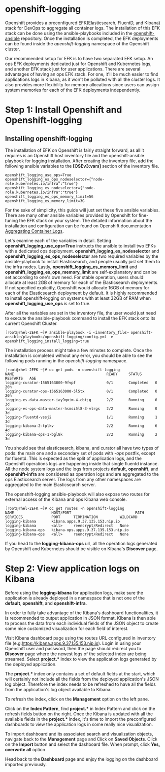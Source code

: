 # openshift-logging

Openshift provides a preconfigured EFK(Elasticsearch, FluentD, and Kibana) stack for DevOps to aggregate all container logs. The installation of this EFK stack can be done using the ansible-playbooks included in the [openshift-ansible](https://github.com/openshift/openshift-ansible/tree/release-3.11) repository. Once the installation is completed, the EFK deployments can be found inside the *openshift-logging* namespace of the Openshift cluster.

Our recommended setup for EFK is to have two separated EFK setup. An ops EFK deployments dedicated just for Openshift and Kubernetes logs, and another EFK stack just for user applications. There are several advantages of having an ops EFK stack. For one, it'll be much easier to find applications logs in Kibana, as it won't be polluted with all the cluster logs. It also provides more flexibility for memory allocations since users can assign system memories for each of the EFK deployments independently. 

# Step 1: Install Openshift and Openshift-logging


## Installing openshift-logging 

The installation of EFK on Openshift is fairly straight forward, as all it requires is an Openshift host inventory file and the openshift-ansible playbook for logging installation. After creating the inventory file, add the following ansible variables to the **[OSEv3:vars]** section of the inventory file. 
```
openshift_logging_use_ops=True
openshift_logging_es_ops_nodeselector={“node-role.kubernetes.io/infra”:“true”}
openshift_logging_es_nodeselector={"node-role.kubernetes.io/infra":"true"}
openshift_logging_es_ops_memory_limit=5G
openshift_logging_es_memory_limit=3G
```

For the sake of simplicity, this guide will just set these five ansible variables. There are many other ansible variables provided by Openshift for fine-tuning the EFK stack on your system. The detailed information about the installation and configuration can be found on Openshift documentation [Aggregating Container Logs](https://docs.openshift.com/container-platform/3.11/install_config/aggregate_logging.html). 

Let's examine each of the variables in detail. Setting **openshift_logging_use_ops=True** instructs the ansible to install two EFKs with a dedicated ops deployment. **openshift_logging_es_nodeselector** and **openshift_logging_es_ops_nodeselector** are two required variables by the ansible-playbook to install Elasticsearch, and people usually just set them to the infra nodes. Lastly, **openshift_logging_es_memory_limit** and **openshift_logging_es_ops_memory_limit** are self-explanatory and can be set according to one's own need. For stable operation, users should allocate at least 2GB of memory for each of the Elasticsearch deployments. If not specified explicitly, Openshift would allocate 16GB of memory for each of the Elasticsearch deployment by default. It is highly recommended to install openshift-logging on systems with at least 32GB of RAM when **openshift_logging_use_ops** is set to true.

After all the variables are set in the inventory file, the user would just need to execute the ansible-playbook command to install the EFK stack onto its current Openshift Cluster.

```
[root@rhel-2EFK ~]# ansible-playbook -i <inventory_file> openshift-ansible/playbooks/openshift-logging/config.yml -e openshift_logging_install_logging=true
```

The installation process might take a few minutes to complete. Once the installation is completed without any error, you should be able to see the following pods running in the *openshift-logging* namespace.

```
[root@rhel-2EFK ~]# oc get pods -n openshift-logging
NAME                                          READY     STATUS      RESTARTS   AGE
logging-curator-1565163000-9fvpf              0/1       Completed   0          20h
logging-curator-ops-1565163000-5l5tx          0/1       Completed   0          20h
logging-es-data-master-iay9qoim-4-cbtjg       2/2       Running     0          3d
logging-es-ops-data-master-hsmsi5l8-3-vlrgs   2/2       Running     0          3d
logging-fluentd-vssj2                         1/1       Running     1          3d
logging-kibana-2-tplkv                        2/2       Running     6          4d
logging-kibana-ops-1-bgl8k                    2/2       Running     2          3d
```

You should see that elasticsearch, kibana, and curator all have two types of pods: the main one and a secondary set of pods with *-ops* postfix, except for fluentd. This is expected as the split of application logs, and the Openshift operations logs are happening inside that single fluentd instance. All the node system logs and the logs from projects **default**, **openshift**, and **openshift-infra** are considered as operation logs and are aggregated to the ops Elasticsearch server. The logs from any other namespaces are aggregated to the main Elasticsearch server.

The openshift-logging ansible-playbook will also expose two routes for external access of the Kibana and ops Kibana web console.

```
[root@rhel-2EFK ~]# oc get routes -n openshift-logging
NAME                 HOST/PORT                             PATH      SERVICES             PORT      TERMINATION          WILDCARD
logging-kibana       kibana.apps.9.37.135.153.nip.io                 logging-kibana       <all>     reencrypt/Redirect   None
logging-kibana-ops   kibana-ops.apps.9.37.135.153.nip.io             logging-kibana-ops   <all>     reencrypt/Redirect   None
```

If you head to the **logging-kibana-ops** url, all the operation logs generated by Openshift and Kubernetes should be visible on Kibana's **Discover** page.   

# Step 2: View application logs on Kibana

Before using the **logging-kibana** for application logs, make sure the application is already deployed in a namespace that is not one of the **default**, **openshift**, and **openshift-infra**. 

In order to fully take advantage of the Kibana's dashboard functionalities, it is recommended to output application in JSON format. Kibana is then able to process the data from each individual fields of the JSON object to create some nice customized visualization for each field of interest. 

Visit Kibana dashboard page using the routes URL configured in inventory file (e.g.https://kibana.apps.9.37.135.153.nip.io). Login in using your Openshift user and password, then the page should redirect you to **Discover** page where the newest logs of the selected index are being streamed. Select **project.\*** index to view the application logs generated by the deployed application. 

The **project.\*** index only contains a set of default fields at the start, which will certainly not include all the fields from the deployed application's JSON log object. Therefore the index needs to be refreshed to have all the fields from the application's log object available to Kibana.  

To refresh the index, click on the **Management** option on the left pane.

Click on the **Index Pattern**, find **project.\*** in Index Pattern and click on the refresh fields button on the right. Once the Kibana is updated with all the available fields in the **project.\*** index, it's time to import the preconfigured dashboards to view the application logs in some really nice visualization. 

To import dashboard and its associated search and visualization objects, navigate back to the **Management** page and Click on **Saved Objects**. Click on the **Import** button and select the dashboard file. When prompt, click **Yes, overwrite all** option

Head back to the **Dashboard** page and enjoy the logging on the dashboard imported previously. 

